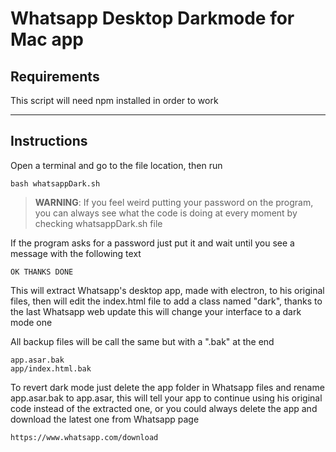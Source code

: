 # Whatsapp Desktop Darkmode for Mac app

## Requirements

This script will need npm installed in order to work

---

## Instructions

Open a terminal and go to the file location, then run

    bash whatsappDark.sh

> **WARNING**: If you feel weird putting your password on the program, you can always see what the code is doing at every moment by checking whatsappDark.sh file

If the program asks for a password just put it and wait until you see a message with the following text

    OK THANKS DONE

This will extract Whatsapp's desktop app, made with electron, to his original files, then will edit the index.html file to add a class named "dark", thanks to the last Whatsapp web update this will change your interface to a dark mode one

All backup files will be call the same but with a ".bak" at the end

    app.asar.bak
    app/index.html.bak

To revert dark mode just delete the app folder in Whatsapp files and rename app.asar.bak to app.asar, this will tell your app to continue using his original code instead of the extracted one, or you could always delete the app and download the latest one from Whatsapp page

    https://www.whatsapp.com/download

